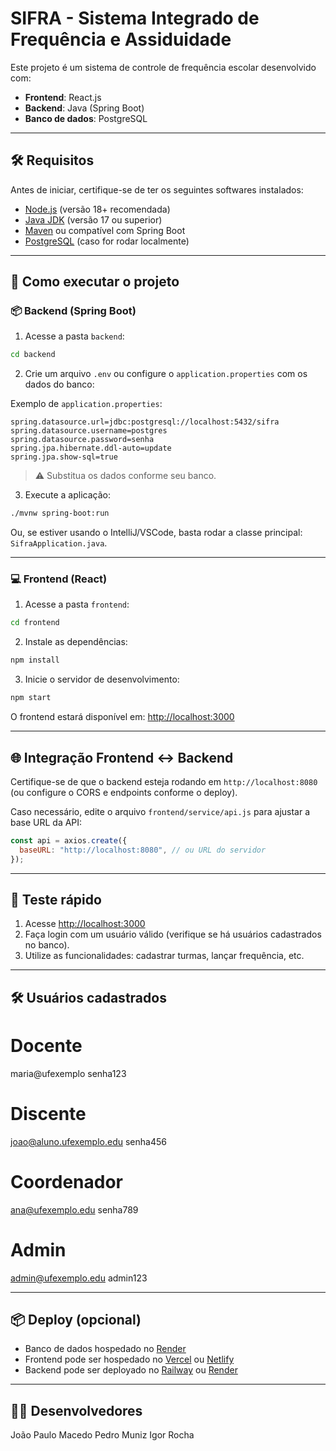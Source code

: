 
# SIFRA - Sistema Integrado de Frequência e Assiduidade

Este projeto é um sistema de controle de frequência escolar desenvolvido com:

- **Frontend**: React.js
- **Backend**: Java (Spring Boot)
- **Banco de dados**: PostgreSQL

---

## 🛠️ Requisitos

Antes de iniciar, certifique-se de ter os seguintes softwares instalados:

- [Node.js](https://nodejs.org/) (versão 18+ recomendada)
- [Java JDK](https://adoptopenjdk.net/) (versão 17 ou superior)
- [Maven](https://maven.apache.org/) ou compatível com Spring Boot
- [PostgreSQL](https://www.postgresql.org/) (caso for rodar localmente)

---

## 🚀 Como executar o projeto

### 📦 Backend (Spring Boot)

1. Acesse a pasta `backend`:

```bash
cd backend
```

2. Crie um arquivo `.env` ou configure o `application.properties` com os dados do banco:

Exemplo de `application.properties`:

```properties
spring.datasource.url=jdbc:postgresql://localhost:5432/sifra
spring.datasource.username=postgres
spring.datasource.password=senha
spring.jpa.hibernate.ddl-auto=update
spring.jpa.show-sql=true
```

> ⚠️ Substitua os dados conforme seu banco.

3. Execute a aplicação:

```bash
./mvnw spring-boot:run
```

Ou, se estiver usando o IntelliJ/VSCode, basta rodar a classe principal: `SifraApplication.java`.

---

### 💻 Frontend (React)

1. Acesse a pasta `frontend`:

```bash
cd frontend
```

2. Instale as dependências:

```bash
npm install
```

3. Inicie o servidor de desenvolvimento:

```bash
npm start
```

O frontend estará disponível em: [http://localhost:3000](http://localhost:3000)

---

## 🌐 Integração Frontend ↔ Backend

Certifique-se de que o backend esteja rodando em `http://localhost:8080` (ou configure o CORS e endpoints conforme o deploy).

Caso necessário, edite o arquivo `frontend/service/api.js` para ajustar a base URL da API:

```js
const api = axios.create({
  baseURL: "http://localhost:8080", // ou URL do servidor
});
```

---

## 🧪 Teste rápido

1. Acesse [http://localhost:3000](http://localhost:3000)
2. Faça login com um usuário válido (verifique se há usuários cadastrados no banco).
3. Utilize as funcionalidades: cadastrar turmas, lançar frequência, etc.

---

## 🛠️ Usuários cadastrados

# Docente
maria@ufexemplo
senha123

# Discente
joao@aluno.ufexemplo.edu
senha456

# Coordenador
ana@ufexemplo.edu
senha789

# Admin
admin@ufexemplo.edu
admin123

---

## 📦 Deploy (opcional)

- Banco de dados hospedado no [Render](https://render.com/)
- Frontend pode ser hospedado no [Vercel](https://vercel.com/) ou [Netlify](https://www.netlify.com/)
- Backend pode ser deployado no [Railway](https://railway.app/) ou [Render](https://render.com/)

---

## 👨‍💻 Desenvolvedores

João Paulo Macedo 
Pedro Muniz 
Igor Rocha
